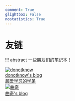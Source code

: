 ```yaml
---
comment: True
glightbox: False
nostatistics: True
---
```


# 友链

!!! abstract
    一些朋友们的笔记本！

<div class="flink-list">

<div class="flink-list-item">
    <a href="http://donotknowsjtu.top/" title="donotknow" target="_blank">
        <div class="flink-item-icon">
            <img src="../iends/donotknow.png" alt="donotknow">
        </div>
        <div class="flink-item-name heti-skip">donotknow's blog</div>
        <div class="flink-item-desc">超爱学习的学弟</div>
    </a>
</div>

<div class="flink-list-item">
    <a href="https://www.metriver.top/" title="曲奇" target="_blank">
        <div class="flink-item-icon">
            <img src="https://github.com/awslasasd/awslasasd.github.io/blob/master/docs/friends/donotknow.png" alt="曲奇">
        </div>
        <div class="flink-item-name heti-skip">曲奇's blog</div>
        <div class="flink-item-desc"></div>
    </a>
</div>

</div>